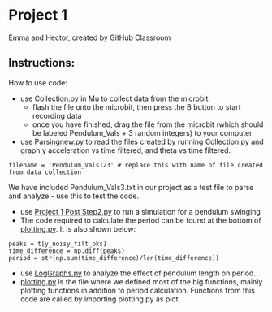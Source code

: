 # Project 1
Emma and Hector, created by GitHub Classroom

## Instructions:
How to use code: 
- use [Collection.py](https://github.com/ES2Spring2019-ComputinginEngineering/project-one-emma-and-hector/blob/master/Collection.py) in Mu to collect data from the microbit:
  - flash the file onto the microbit, then press the B button to start recording data
  - once you have finished, drag the file from the microbit (which should be labeled Pendulum_Vals + 3 random integers) to your computer
- use [Parsingnew.py](https://github.com/ES2Spring2019-ComputinginEngineering/project-one-emma-and-hector/blob/master/pendulum%20project/parsingnew.py) to read the files created by running Collection.py and graph y acceleration vs time filtered, and theta vs time filtered. 
```
filename = 'Pendulum_Vals123' # replace this with name of file created from data collection
```
We have included Pendulum_Vals3.txt in our project as a test file to parse and analyze - use this to test the code. 

- use [Project 1 Post Step2.py](https://github.com/ES2Spring2019-ComputinginEngineering/project-one-emma-and-hector/blob/master/pendulum%20project/Project%201%20Post%20Step2.py) to run a simulation for a pendulum swinging
- The code required to calculate the period can be found at the bottom of [plotting.py](https://github.com/ES2Spring2019-ComputinginEngineering/project-one-emma-and-hector/blob/master/Plotting.py). It is also shown below:
```
peaks = t[y_noisy_filt_pks]
time_difference = np.diff(peaks)
period = str(np.sum(time_difference)/len(time_difference))
```

- use [LogGraphs.py](https://github.com/ES2Spring2019-ComputinginEngineering/project-one-emma-and-hector/blob/master/pendulum%20project/LogGraphs.py) to analyze the effect of pendulum length on period.
- [plotting.py](link.com) is the file where we defined most of the big functions, mainly plotting functions in addition to period calculation. Functions from this code are called by importing plotting.py as plot.


